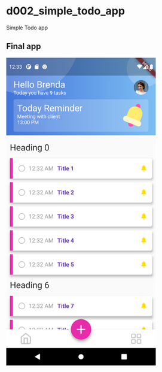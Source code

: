 # d002_simple_todo_app

Simple Todo app

## Final app

<img src="../screenshots/002.png?raw=true" width=400>
